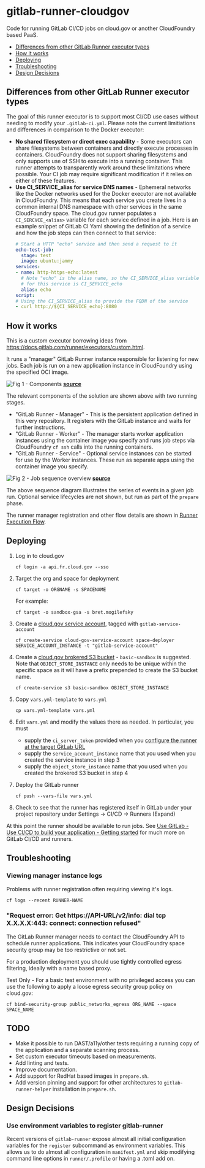 # gitlab-runner-cloudgov
Code for running GitLab CI/CD jobs on cloud.gov or another CloudFoundry based
PaaS.


* [Differences from other GitLab Runner executor types](#differences-from-other-gitlab-runner-executor-types)
* [How it works](#how-it-works)
* [Deploying](#deploying)
* [Troubleshooting](#troubleshooting)
* [Design Decisions](#design-decisions)


## Differences from other GitLab Runner executor types

The goal of this runner executor is to support most CI/CD use cases without
needing to modify your `.gitlab-ci.yml`. Please note the current limitiations
and differences in comparison to the Docker executor:

* __No shared filesystem or direct exec capability__ - Some
  executors can share filesystems between containers and directly execute processes
  in containers. CloudFoundry does not support sharing filesystems and only supports
  use of SSH to execute into a running container. This runner attempts to transparently
  work around these limitations where possible. Your CI job may require significant
  modification if it relies on either of these features.
* __Use CI_SERVICE_alias for service DNS names__ - Ephemeral networks like the Docker networks
  used for the Docker executor are not available in CloudFoundry. This means
  that each service you create lives in a common internal DNS namespace with
  other services in the same CloudFoundry space. The cloud.gov runner populates
  a `CI_SERCVCE_<alias>` variable for each service defined in a job. Here is an
  example snippet of GitLab CI Yaml showing the definition of a service and how
  the job steps can then connect to that service:
  ~~~yaml
  # Start a HTTP "echo" service and then send a request to it
  echo-test-job:
    stage: test
    image: ubuntu:jammy
  services:
  - name: http-https-echo:latest
    # Note "echo" is the alias name, so the CI_SERVICE_alias variable key name
    # for this service is CI_SERVICE_echo
    alias: echo
  script:
  # Using the CI_SERVICE_alias to provide the FQDN of the service
  - curl http://${CI_SERVICE_echo}:8080
  ~~~

## How it works

This is a custom executor borrowing ideas from https://docs.gitlab.com/runner/executors/custom.html.

It runs a "manager" GitLab Runner instance responsible for listening for new
jobs. Each job is run on a new application instance in CloudFoundry using the
specified OCI image.

![Fig 1 - Components](doc/gitlab-runner-cf-driver-components.png)
__[source](doc/gitlab-runner-cf-driver-components.pu)__

The relevant components of the solution are shown above with two running stages.
* "GitLab Runner - Manager" - This is the persistent application defined in this
  very repository. It registers with the GitLab instance and waits for further
  instructions.
* "GitLab Runner - Worker" - The manager starts worker application instances
  using the container image you specify and runs job steps via CloudFoundry
  `cf ssh` calls into the running containers.
* "GitLab Runner - Service" - Optional service instances can be started for use
  by the Worker instances. These run as separate apps using the container
  image you specify.

![Fig 2 - Job sequence overview](doc/gitlab-runner-cf-driver-sequence.png)
__[source](doc/gitlab-runner-cf-sequence-overview.pu)__

The above sequence diagram illustrates the series of events in a given job run.
Optional service lifecycles are not shown, but run as part of the `prepare` phase.

The runner manager registration and other flow details are shown
in [Runner Execution Flow](https://gitlab.com/gitlab-org/gitlab-runner/-/tree/main/docs?ref_type=heads#runner-execution-flow).

## Deploying

1. Log in to cloud.gov
    ```
    cf login -a api.fr.cloud.gov --sso
    ```

2. Target the org and space for deployment
    ```
    cf target -o ORGNAME -s SPACENAME
    ```
    For example:
    ```
    cf target -o sandbox-gsa -s bret.mogilefsky
    ```

3. Create a [cloud.gov service account](https://cloud.gov/docs/services/cloud-gov-service-account/), tagged with `gitlab-service-account`
    ```
    cf create-service cloud-gov-service-account space-deployer SERVICE_ACCOUNT_INSTANCE -t "gitlab-service-account"
    ```

4. Create a [cloud.gov brokered S3 bucket](https://cloud.gov/docs/services/s3/) - `basic-sandbox` is suggested.
   Note that `OBJECT_STORE_INSTANCE` only needs to be unique within the specific space as it will have a prefix prepended to create the S3 bucket name.
    ```
    cf create-service s3 basic-sandbox OBJECT_STORE_INSTANCE
    ```

4. Copy `vars.yml-template` to `vars.yml`
    ```
    cp vars.yml-template vars.yml
    ```

5. Edit `vars.yml` and modify the values there as needed. In particular, you must 
    * supply the `ci_server_token` provided when you [configure the runner at the target GitLab URL](https://docs.gitlab.com/ee/tutorials/create_register_first_runner/#create-and-register-a-project-runner)
    * supply the `service_account_instance` name that you used when you created the service instance in step 3
    * supply the `object_store_instance` name that you used when you created the brokered S3 bucket in step 4

6. Deploy the GitLab runner
    ```
    cf push --vars-file vars.yml
    ```
7. Check to see that the runner has registered itself in GitLab under your project
   repository under Settings -> CI/CD -> Runners (Expand)

At this point the runner should be available to run jobs. See [Use GitLab - Use CI/CD to build your application - Getting started](https://docs.gitlab.com/ee/ci/)
for much more on GitLab CI/CD and runners.

## Troubleshooting

### Viewing manager instance logs

Problems with runner registration often requiring viewing it's logs.

~~~
cf logs --recent RUNNER-NAME
~~~

### "Request error: Get https://API-URL/v2/info: dial tcp X.X.X.X:443: connect: connection refused"

The GitLab Runner manager needs to contact the CloudFoundry API to schedule
runner applications. This indicates your CloudFoundry space security group may
be too restrictive or not set.

For a production deployment you should use tightly controlled egress filtering,
ideally with a name based proxy.

Test Only - For a basic test environment with no privileged access you can use
the following to apply a loose egress security group policy on cloud.gov:

~~~
cf bind-security-group public_networks_egress ORG_NAME --space SPACE_NAME
~~~

## TODO

- Make it possible to run DAST/a11y/other tests requiring a running copy of the
  application and a separate scanning process.
- Set custom executor timeouts based on measurements.
- Add linting and tests.
- Improve documentation.
- Add support for RedHat based images in `prepare.sh`.
- Add version pinning and support for other architectures to `gitlab-runner-helper`
  installation in `prepare.sh`.

## Design Decisions

### Use environment variables to register gitlab-runner

Recent versions of `gitlab-runner` expose almost all initial configuration
variables for the `register` subcommand as environment variables. This allows
us to do almost all configuration in `manifest.yml` and skip modifying
command line options in `runner/.profile` or having a .toml add on.
